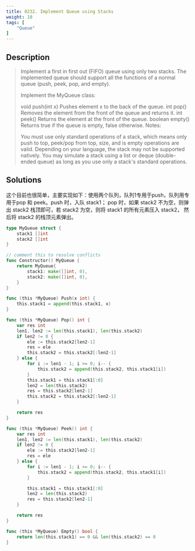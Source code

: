 ```yaml
---
title: 0232. Implement Queue using Stacks
weight: 10
tags: [
	"Queue"
]
---
```

## Description
> Implement a first in first out (FIFO) queue using only two stacks. The implemented queue should support all the functions of a normal queue (push, peek, pop, and empty).
> 
> Implement the MyQueue class:
> 
> void push(int x) Pushes element x to the back of the queue.
> int pop() Removes the element from the front of the queue and returns it.
> int peek() Returns the element at the front of the queue.
> boolean empty() Returns true if the queue is empty, false otherwise.
> Notes:
> 
> You must use only standard operations of a stack, which means only push to top, peek/pop from top, size, and is empty operations are valid.
> Depending on your language, the stack may not be supported natively. You may simulate a stack using a list or deque (double-ended queue) as long as you use only a stack's standard operations.

## Solutions
这个目前也很简单，主要实现如下：使用两个队列，队列1专用于push，队列用专用于pop 和 peek。push 时，入队 stack1； pop 时，如果 stack2 不为空，则弹出 stack2 栈顶即可，若 stack2 为空，则将 stack1 的所有元素压入 stack2， 然后将 stack2 的栈顶元素弹出。
```go
type MyQueue struct {
	stack1 []int
	stack2 []int
}

// comment this to resolve conflicts
func Constructor() MyQueue {
    return MyQueue{
        stack1: make([]int, 0),
        stack2: make([]int, 0),
    }
}

func (this *MyQueue) Push(x int) {
	this.stack1 = append(this.stack1, x)
}

func (this *MyQueue) Pop() int {
	var res int
	len1, len2 := len(this.stack1), len(this.stack2)
	if len2 != 0 {
		ele := this.stack2[len2-1]
		res = ele
		this.stack2 = this.stack2[:len2-1]
	} else {
		for i := len1 - 1; i >= 0; i-- {
			this.stack2 = append(this.stack2, this.stack1[i])
		}
		this.stack1 = this.stack1[:0]
		len2 = len(this.stack2)
		res = this.stack2[len2-1]
		this.stack2 = this.stack2[:len2-1]
	}

	return res
}

func (this *MyQueue) Peek() int {
	var res int
	len1, len2 := len(this.stack1), len(this.stack2)
	if len2 != 0 {
		ele := this.stack2[len2-1]
		res = ele
	} else {
		for i := len1 - 1; i >= 0; i-- {
			this.stack2 = append(this.stack2, this.stack1[i])
		}

		this.stack1 = this.stack1[:0]
		len2 = len(this.stack2)
		res = this.stack2[len2-1]
	}

	return res
}

func (this *MyQueue) Empty() bool {
	return len(this.stack1) == 0 && len(this.stack2) == 0
}
```
